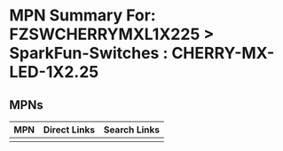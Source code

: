 



# MPN Summary For: FZSWCHERRYMXL1X225 > SparkFun-Switches : CHERRY-MX-LED-1X2.25

## MPNs
  

|MPN|Direct Links|Search Links|
| :--- | :--- | :--- |
||||
